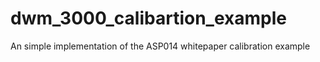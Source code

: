 # dwm_3000_calibartion_example
An simple implementation of the ASP014 whitepaper calibration example 
